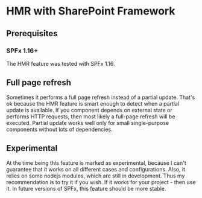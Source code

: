 # HMR with SharePoint Framework

## Prerequisites

### SPFx 1.16+

The HMR feature was tested with SPFx 1.16.

## Full page refresh

Sometimes it performs a full page refresh instead of a partial update. That's ok because the HMR feature is smart enough to detect when a partial update is available. If you component depends on external state or performs HTTP requests, then most likely a full-page refresh will be executed. Partial update works well only for small single-purpose components without lots of dependencies.

## Experimental

At the time being this feature is marked as experimental, because I can't guarantee that it works on all different cases and configurations. Also, it relies on some nodejs modules, which are still in development. Thus my recommendation is to try it if you wish. If it works for your project - then use it. In future versions of SPFx, this feature should be more stable.

